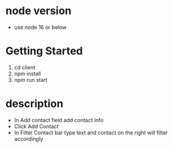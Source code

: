 # node version
- use node 16 or below

# Getting Started 
1. cd client
2. npm install
3. npm run start

# description
- In Add contact field add contact info
- Click Add Contact
- In Filter Contact bar type text and contact on the 
right will filter accordingly
